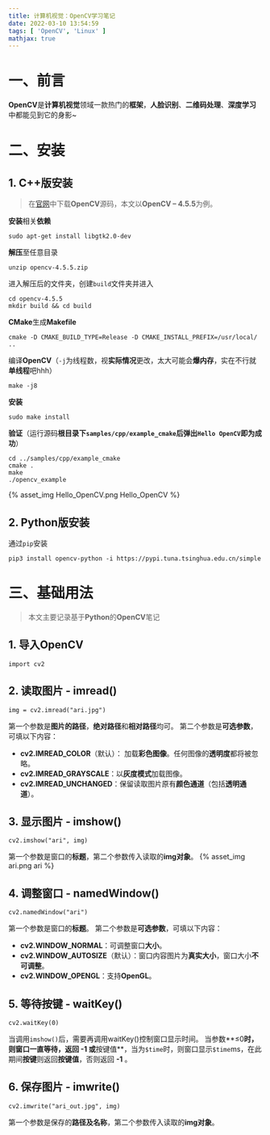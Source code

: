 ```yaml
---
title: 计算机视觉：OpenCV学习笔记
date: 2022-03-10 13:54:59
tags: [ 'OpenCV', 'Linux' ]
mathjax: true
---
```


# 一、前言
**OpenCV**是**计算机视觉**领域一款热门的**框架**，**人脸识别**、**二维码处理**、**深度学习**中都能见到它的身影~

# 二、安装
## 1. C++版安装
> 在[官网](https://opencv.org/releases/)中下载**OpenCV**源码，本文以**OpenCV – 4.5.5**为例。

**安装**相关**依赖**
```
sudo apt-get install libgtk2.0-dev
```
**解压**至任意目录
```
unzip opencv-4.5.5.zip
```
进入解压后的文件夹，创建`build`文件夹并进入
```
cd opencv-4.5.5
mkdir build && cd build
```
**CMake**生成**Makefile**
```
cmake -D CMAKE_BUILD_TYPE=Release -D CMAKE_INSTALL_PREFIX=/usr/local/ ..
```
编译**OpenCV**（`-j`为线程数，视**实际情况**更改，太大可能会**爆内存**，实在不行就**单线程**吧hhh）
```
make -j8
```
**安装**
```
sudo make install
```
**验证**（运行源码**根目录下`samples/cpp/example_cmake`**后弹出`Hello OpenCV`即为**成功**）
```
cd ../samples/cpp/example_cmake
cmake .
make
./opencv_example
```
{% asset_img Hello_OpenCV.png Hello_OpenCV %}

## 2. Python版安装
通过`pip`安装
```
pip3 install opencv-python -i https://pypi.tuna.tsinghua.edu.cn/simple
```

# 三、基础用法
> 本文主要记录基于**Python**的**OpenCV**笔记

## 1. 导入OpenCV
```
import cv2
```

## 2. 读取图片 - imread()
```
img = cv2.imread("ari.jpg")
```
第一个参数是**图片的路径**，**绝对路径**和**相对路径**均可。
第二个参数是**可选参数**，可填以下内容：
- **cv2.IMREAD_COLOR**（默认）： 加载**彩色图像**。任何图像的**透明度**都将被忽略。
- **cv2.IMREAD_GRAYSCALE**：以**灰度模式**加载图像。
- **cv2.IMREAD_UNCHANGED**：保留读取图片原有**颜色通道**（包括**透明通道**）。

## 3. 显示图片 - imshow()
```
cv2.imshow("ari", img)
```
第一个参数是窗口的**标题**，第二个参数传入读取的**img对象**。
{% asset_img ari.png ari %}

## 4. 调整窗口 - namedWindow()
```
cv2.namedWindow("ari")
```
第一个参数是窗口的**标题**。
第二个参数是**可选参数**，可填以下内容：
- **cv2.WINDOW_NORMAL**：可调整窗口**大小**。
- **cv2.WINDOW_AUTOSIZE**（默认）：窗口内容图片为**真实大小**，窗口大小**不可调整**。
- **cv2.WINDOW_OPENGL**：支持**OpenGL**。

## 5. 等待按键 - waitKey()
```
cv2.waitKey(0)
```
当调用`imshow()`后，需要再调用waitKey()控制窗口显示时间。
当参数**≤0**时，则窗口一直等待，返回 **-1** 或**按键值**，当为`$time`时，则窗口显示`$time`ms，在此期间**按键**则返回**按键值**，否则返回 **-1** 。

## 6. 保存图片 - imwrite()
```
cv2.imwrite("ari_out.jpg", img)
```
第一个参数是保存的**路径及名称**，第二个参数传入读取的**img对象**。